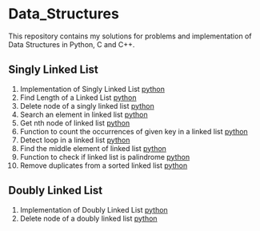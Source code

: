 # Data_Structures
This repository contains my solutions for problems and implementation of Data Structures in Python, C and C++.
## Singly Linked List
1. Implementation of Singly Linked List [python](https://github.com/dhandashreya/Data_Structures/blob/master/Python/Singly_linked_list/singly_ll.py)
2. Find Length of a Linked List  [python](https://github.com/dhandashreya/Data_Structures/blob/master/Python/Singly_linked_list/count.py)
3. Delete node of a singly linked list [python](https://github.com/dhandashreya/Data_Structures/blob/master/Python/Singly_linked_list/delete.py)
4. Search an element in linked list [python](https://github.com/dhandashreya/Data_Structures/blob/master/Python/Singly_linked_list/search.py)
5. Get nth node of linked list [python](https://github.com/dhandashreya/Data_Structures/blob/master/Python/Singly_linked_list/get_node.py)
6. Function to count the occurrences of given key in a linked list [python](https://github.com/dhandashreya/Data_Structures/blob/master/Python/Singly_linked_list/count_key.py)
7. Detect loop in a linked list [python](https://github.com/dhandashreya/Data_Structures/blob/master/Python/Singly_linked_list/detect_loop.py)
8. Find the middle element of linked list [python](https://github.com/dhandashreya/Data_Structures/blob/master/Python/Singly_linked_list/middle_ele.py)
9. Function to check if linked list is palindrome [python](https://github.com/dhandashreya/Data_Structures/blob/master/Python/Singly_linked_list/palindrome.py)
10. Remove duplicates from a sorted linked list [python](https://github.com/dhandashreya/Data_Structures/blob/master/Python/Singly_linked_list/remove_duplicate.py)

## Doubly Linked List
1. Implementation of Doubly Linked List [python](https://github.com/dhandashreya/Data_Structures/blob/master/Python/Doubly_linked_list/doubly_ll.py)
2. Delete node of a doubly linked list [python](https://github.com/dhandashreya/Data_Structures/blob/master/Python/Doubly_linked_list/delete.py)
